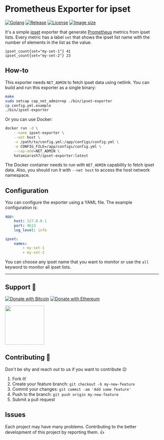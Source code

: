 # Prometheus Exporter for ipset

[![Golang][golang_badge]][golang_link]
[![Release][release_badge]][release_link]
[![License][badge_license]][link_license]
[![Image size][badge_size_latest]][link_docker_hub]

It's a simple [ipset](https://linux.die.net/man/8/ipset) exporter that generate [Prometheus](https://prometheus.io/) metrics from ipset lists. Every metric has a label `set` that shows the ipset list name with the number of elements in the list as the value.

```text
ipset_count{set="my-set-1"} 41
ipset_count{set="my-set-2"} 23
```

## How-to

This exporter needs `NET_ADMIN` to fetch ipset data using netlink. You can build and run this exporter as a single binary:

```bash
make
sudo setcap cap_net_admin+ep ./bin/ipset-exporter
cp config.yml.example
./bin/ipset-exporter
```

Or you can use Docker:

```bash
docker run -d \
    --name ipset-exporter \
    --net host \
    -v /path/to/config.yml:/app/configs/config.yml \
    -e CONFIG_FILE=/app/configs/config.yml \
    --cap-add=NET_ADMIN \
    hatamiarash7/ipset-exporter:latest
```

The Docker container needs to run with `NET_ADMIN` capability to fetch ipset data. Also, you should run it with `--net host` to access the host network namespace.

## Configuration

You can configure the exporter using a YAML file. The example configuration is:

```yaml
app:
    host: 127.0.0.1
    port: 4613
    log_level: info

ipset:
    names:
        - my-set-1
        - my-set-2
```

You can choose any ipset name that you want to monitor or use the `all` keyword to monitor all ipset lists.

---

## Support 💛

[![Donate with Bitcoin](https://img.shields.io/badge/Bitcoin-bc1qmmh6vt366yzjt3grjxjjqynrrxs3frun8gnxrz-orange)](https://donatebadges.ir/donate/Bitcoin/bc1qmmh6vt366yzjt3grjxjjqynrrxs3frun8gnxrz) [![Donate with Ethereum](https://img.shields.io/badge/Ethereum-0x0831bD72Ea8904B38Be9D6185Da2f930d6078094-blueviolet)](https://donatebadges.ir/donate/Ethereum/0x0831bD72Ea8904B38Be9D6185Da2f930d6078094)

<div><a href="https://payping.ir/@hatamiarash7"><img src="https://cdn.payping.ir/statics/Payping-logo/Trust/blue.svg" height="128" width="128"></a></div>

## Contributing 🤝

Don't be shy and reach out to us if you want to contribute 😉

1. Fork it!
2. Create your feature branch: `git checkout -b my-new-feature`
3. Commit your changes: `git commit -am 'Add some feature'`
4. Push to the branch: `git push origin my-new-feature`
5. Submit a pull request

## Issues

Each project may have many problems. Contributing to the better development of this project by reporting them. 👍

[golang_badge]: https://img.shields.io/badge/Made_With-Golang-blue
[golang_link]: https://go.dev/
[release_badge]: https://github.com/hatamiarash7/ipset-exporter/actions/workflows/release.yml/badge.svg
[release_link]: https://github.com/hatamiarash7/ipset-exporter/actions/workflows/release.yaml
[link_license]: https://github.com/hatamiarash7/ipset-exporter/blob/master/LICENSE
[badge_license]: https://img.shields.io/github/license/hatamiarash7/ipset-exporter.svg?longCache=true
[badge_size_latest]: https://img.shields.io/docker/image-size/hatamiarash7/ipset-exporter/latest?maxAge=30
[link_docker_hub]: https://hub.docker.com/r/hatamiarash7/ipset-exporter/

